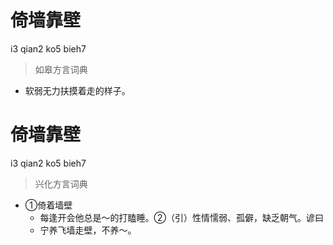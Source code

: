 # 倚墙靠壁
i3 qian2 ko5 bieh7
> 如皋方言词典
- 软弱无力扶摸着走的样子。

# 倚墙靠壁
i3 qian2 ko5 bieh7
> 兴化方言词典
- ①倚着墙壁
  - 每逢开会他总是～的打瞌睡。②（引）性情懦弱、孤僻，缺乏朝气。谚曰
  - 宁养飞墙走壁，不养～。
